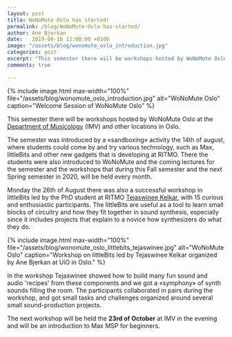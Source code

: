 ```yaml
---
layout: post
title: WoNoMute Oslo has started!
permalink: /blog/WoNoMute-Oslo-has-started/
author: Ane Bjerkan
date:   2019-09-16 12:00:00 +0100
image: "/assets/blog/wonomute_oslo_introduction.jpg"
categories: post
excerpt: "This semester there will be workshops hosted by WoNoMute Oslo at the Department of Musicology (IMV) and other locations in Oslo. The semester was introduced by a «sandboxing» activity the 14th of august, where students could come by and try various technology, such as Max, littleBits and other new gadgets that is developing at RITMO. There the students were also introduced to WoNoMute and the coming lectures for the semester and the workshops that during this Fall semester and the next Spring semester in 2020, will be held every month."
comments: true

---
```


{% include image.html
max-width="100%" file="/assets/blog/wonomute_oslo_introduction.jpg"
alt="WoNoMute Oslo" caption="Welcome Session of WoNoMute Oslo" %}

This semester there will be workshops hosted by WoNoMute Oslo at the [Department of Musicology](https://www.hf.uio.no/imv/english/) (IMV) and other locations in Oslo. 

The semester was introduced by a «sandboxing» activity the 14th of august, where students could come by and try various technology, such as Max, littleBits and other new gadgets that is developing at RITMO. There the students were also introduced to WoNoMute and the coming lectures for the semester and the workshops that during this Fall semester and the next Spring semester in 2020, will be held every month.

Monday the 26th of August there was also a successful workshop in littleBits led by the PhD student at RITMO [Tejaswinee Kelkar](/directory-of-wonomute/tejaswinee-kelkar/), with 15 curious and enthusiastic participants. The littleBits are useful as a tool to learn small blocks of circuitry and how they fit together in sound synthesis, especially since it includes projects that explain to a novice how synthesizers do what they do. 

{% include image.html
max-width="100%" file="/assets/blog/wonomute_oslo_littlebits_tejaswinee.jpg"
alt="WoNoMute Oslo" caption="Workshop on littleBits led by Tejaswinee Kelkar organized by Ane Bjerkan at UiO in Oslo." %}

In the workshop Tejaswinee showed how to build many fun sound and audio 'recipes' from these components and we got a «symphony» of synth sounds filling the room. The participants collaborated in pairs during the workshop, and got small tasks and challenges organized around several small sound-production projects. 

The next workshop will be held the **23rd of October** at IMV in the evening and will be an introduction to Max MSP for beginners. 
